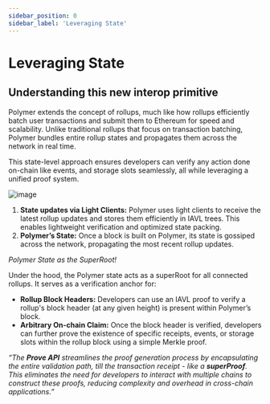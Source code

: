 ```yaml
---
sidebar_position: 0
sidebar_label: 'Leveraging State'
---
```


# Leveraging State

## Understanding this new interop primitive
Polymer extends the concept of rollups, much like how rollups efficiently batch user transactions and submit them to Ethereum for speed and scalability. Unlike traditional rollups that focus on transaction batching, Polymer bundles entire rollup states and propagates them across the network in real time.

This state-level approach ensures developers can verify any action done on-chain like events, and storage slots seamlessly, all while leveraging a unified proof system.

![image](https://github.com/user-attachments/assets/95cd7f13-6c69-49cb-b86f-5f8d4c42d572)

1. **State updates via Light Clients:** Polymer uses light clients to receive the latest rollup updates and stores them efficiently in IAVL trees. This enables lightweight verification and optimized state packing.
2. **Polymer’s State:** Once a block is built on Polymer, its state is gossiped across the network, propagating the most recent rollup updates.

_Polymer State as the SuperRoot!_

Under the hood, the Polymer state acts as a superRoot for all connected rollups. It serves as a verification anchor for:
- **Rollup Block Headers:** Developers can use an IAVL proof to verify a rollup's block header (at any given height) is present within Polymer’s block.
- **Arbitrary On-chain Claim:** Once the block header is verified, developers can further prove the existence of specific receipts, events, or storage slots within the rollup block using a simple Merkle proof.

_“The **Prove API** streamlines the proof generation process by encapsulating the entire validation path, till the transaction receipt - like a **superProof**._
_This eliminates the need for developers to interact with multiple chains to construct these proofs, reducing complexity and overhead in cross-chain applications.”_
